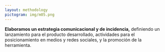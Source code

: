 ```yaml
---
layout: methodology
pictogram: img/m05.png
---
```


<b>Elaboramos un estrategia comunicacional y de incidencia,</b> definiendo un lanzamiento para el producto desarrollado, actividades para el posicionamiento en medios y redes sociales, y la promoción de la herramienta.
